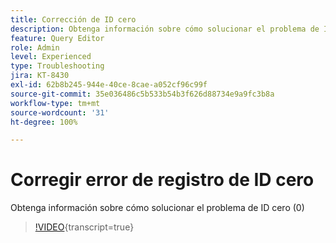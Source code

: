 ```yaml
---
title: Corrección de ID cero
description: Obtenga información sobre cómo solucionar el problema de ID cero mediante la consulta de inserción
feature: Query Editor
role: Admin
level: Experienced
type: Troubleshooting
jira: KT-8430
exl-id: 62b8b245-944e-40ce-8cae-a052cf96c99f
source-git-commit: 35e036486c5b533b54b3f626d88734e9a9fc3b8a
workflow-type: tm+mt
source-wordcount: '31'
ht-degree: 100%

---
```


# Corregir error de registro de ID cero

Obtenga información sobre cómo solucionar el problema de ID cero (0)

>[!VIDEO](https://video.tv.adobe.com/v/335987?quality=12&learn=on){transcript=true}
